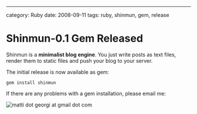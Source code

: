 --- 
category: Ruby
date: 2008-09-11
tags: ruby, shinmun, gem, release

Shinmun-0.1 Gem Released
========================

Shinmun is a **minimalist blog engine**. You just write posts as text files,
render them to static files and push your blog to your server.

The initial release is now available as gem:

    gem install shinmun

If there are any problems with a gem installation, please email me:

![matti dot georgi at gmail dot com][1]

[1]: http://www.matthias-georgi.de/images/email.png